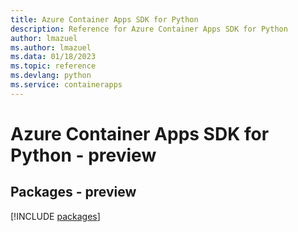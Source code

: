 ```yaml
---
title: Azure Container Apps SDK for Python
description: Reference for Azure Container Apps SDK for Python
author: lmazuel
ms.author: lmazuel
ms.data: 01/18/2023
ms.topic: reference
ms.devlang: python
ms.service: containerapps
---
```

# Azure Container Apps SDK for Python - preview
## Packages - preview
[!INCLUDE [packages](container-apps-index.md)]